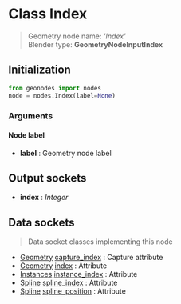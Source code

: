 
# Class Index

> Geometry node name: _'Index'_<br>Blender type:  **GeometryNodeInputIndex**

## Initialization


```python
from geonodes import nodes
node = nodes.Index(label=None)
```


### Arguments


#### Node label



- **label** : Geometry node label



## Output sockets



- **index** : _Integer_



## Data sockets

> Data socket classes implementing this node


- [Geometry](../sockets/Geometry.md) [capture_index](../sockets/Geometry.md#capture_index) : Capture attribute
- [Geometry](../sockets/Geometry.md) [index](../sockets/Geometry.md#index) : Attribute
- [Instances](../sockets/Instances.md) [instance_index](../sockets/Instances.md#instance_index) : Attribute
- [Spline](../sockets/Spline.md) [spline_index](../sockets/Spline.md#spline_index) : Attribute
- [Spline](../sockets/Spline.md) [spline_position](../sockets/Spline.md#spline_position) : Attribute


